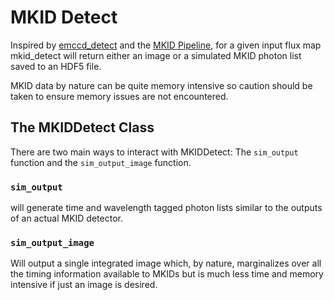 # MKID Detect

Inspired by [emccd_detect](https://github.com/roman-corgi/emccd_detect/tree/master/emccd_detect)
and the [MKID Pipeline](https://github.com/roman-corgi/emccd_detect/tree/master/emccd_detect),
for a given input flux map mkid_detect will return either an image or a simulated MKID photon list 
saved to an HDF5 file.

MKID data by nature can be quite memory intensive so caution should be taken to ensure memory
issues are not encountered.

## The MKIDDetect Class
There are two main ways to interact with MKIDDetect: The `sim_output` function and the `sim_output_image`
function. 

### `sim_output` 
will generate time and wavelength tagged photon lists similar to the outputs of 
an actual MKID detector. 

### `sim_output_image` 
Will output a single integrated image which, by
nature, marginalizes over all the timing information available to MKIDs but is much less time and 
memory intensive if just an image is desired.



## 



